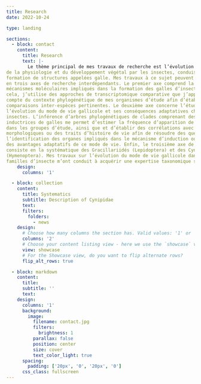 ```yaml
---
title: Research
date: 2022-10-24

type: landing

sections:
  - block: contact
    content:
      title: Research
      text: |-
        Le thème principal de mes travaux de recherche est l’évolution et l’écologie chimique des interactions plante-insecte. En particulier, j’étudie les processus de manipulation
de la physiologie et du développement végétal par les insectes, conduisant parfois à la
formation de structures appelées galle. Mes travaux à ce sujet peuvent être regroupés
en trois axes de recherche interdépendants. Le premier axe comprend la recherche des
mécanismes moléculaires impliqués dans la formation des galles d’insecte. Pour
cela, j’utilise des approches de transcriptomique comparative que j’applique en tenant
compte du contexte phylogénétique de mes organismes d’étude afin d’établir des
comparaisons inter-espèces pertinentes. Le deuxième axe concerne l’étude de
l’évolution du mode de vie gallicole et ses conséquences adaptatives chez les
insectes. L’inférence d’arbres phylogénétiques de clades comprenant des espèces
inductrices de galles me permet d’estimer la fréquence d’apparition de ce mode de vie
dans les groupes d’étude, ainsi que et d’établir des corrélations avec des traits
morphologiques ou des traits d’histoire de vie afin de résoudre des questions telles que
l’identification des organes impliqués dans le mécanisme d’induction ou l’estimation
des avantages adaptatifs de ce mode de vie. Enfin, le troisième axe de mes travaux
consiste en la systématique des Gracillariidés (Lepidoptera) et des Cynipidés
(Hymenoptera). Mes travaux sur l’évolution du mode de vie gallicole dans ces deux
familles d’insecte m’ont conduit à acquérir une expertise taxonomique sur ces groupes.
    design:
      columns: '1'

  - block: collection
    content:
      title: Systematics
      subtitle: Description of Cynipidae
      text: 
      filters:
        folders:
          - news
    design:
      # Choose how many columns the section has. Valid values: '1' or '2'.
      columns: '2'
      # Choose your content listing view - here we use the `showcase` view
      view: showcase
      # For the Showcase view, do you want to flip alternate rows?
      flip_alt_rows: true

  - block: markdown
    content:
      title:
      subtitle: ''
      text:
    design:
      columns: '1'
      background:
        image: 
          filename: contact.jpg
          filters:
            brightness: 1
          parallax: false
          position: center
          size: cover
          text_color_light: true
      spacing:
        padding: ['20px', '0', '20px', '0']
      css_class: fullscreen
---
```


